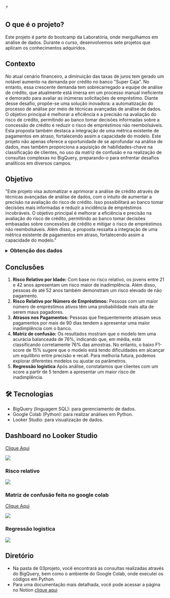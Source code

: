 ⚡

## O que é o projeto?

Este projeto é parte do bootcamp da Laboratória, onde mergulhamos em análise de dados. Durante o curso, desenvolvemos sete projetos que aplicam os conhecimentos adquiridos.

## **Contexto**

No atual cenário financeiro, a diminuição das taxas de juros tem gerado um notável aumento na demanda por crédito no banco "Super Caja". No entanto, essa crescente demanda tem sobrecarregado a equipe de análise de crédito, que atualmente está imersa em um processo manual ineficiente e demorado para avaliar as inúmeras solicitações de empréstimo. Diante desse desafio, propõe-se uma solução inovadora: a automatização do processo de análise por meio de técnicas avançadas de análise de dados. O objetivo principal é melhorar a eficiência e a precisão na avaliação do risco de crédito, permitindo ao banco tomar decisões informadas sobre a concessão de crédito e reduzir o risco de empréstimos não reembolsáveis. Esta proposta também destaca a integração de uma métrica existente de pagamentos em atraso, fortalecendo assim a capacidade do modelo. Este projeto não apenas oferece a oportunidade de se aprofundar na análise de dados, mas também proporciona a aquisição de habilidades-chave na classificação de clientes, no uso da matriz de confusão e na realização de consultas complexas no BigQuery, preparando-o para enfrentar desafios analíticos em diversos campos.

## Objetivo

"Este projeto visa automatizar e aprimorar a análise de crédito através de técnicas avançadas de análise de dados, com o intuito de aumentar a precisão na avaliação do risco de crédito. Isso possibilitará ao banco tomar decisões mais informadas e reduzir a incidência de empréstimos incobráveis. O objetivo principal é melhorar a eficiência e precisão na avaliação do risco de crédito, permitindo ao banco tomar decisões embasadas sobre concessões de crédito e mitigar o risco de empréstimos não reembolsáveis. Além disso, a proposta ressalta a integração de uma métrica existente de pagamentos em atraso, fortalecendo assim a capacidade do modelo."


<details>
 <summary><h3 style="display: inline; font-weight: bold;">Obtenção dos dados</h3></summary>
  
  Para esse projeto foi disponibilizado pela laboratoria 4 tabelas.
  
  **Tabela user_info**
  
  | Arquivo | Variável | Descrição |
  | --- | --- | --- |
  | user_info | user id | Número de identificação do cliente (único para cada cliente) |
  |  | age | Idade do cliente |
  |  | sex | Gênero do cliente |
  |  | last month salary | Último salário mensal que o cliente informou ao banco |
  |  | number dependents | Número de dependentes |
  
  **Tabela loans_outstanding**
  
  | loans_outstanding | loan id | Número de identificação do empréstimo (único para cada empréstimo) |
  | --- | --- | --- |
  |  | user id | Número de identificação do cliente |
  |  | loan type | Tipo de empréstimo (real state = imóveis, others= outros) |
  
  **Tabela loans_detail**
  
  | loans_detail | user id | Número de identificação do cliente |
  | --- | --- | --- |
  |  | more 90 days overdue | Número de vezes que o cliente apresentou atraso superior a 90 dias |
  |  | using lines not secured personal assets | Quanto o cliente está utilizando em relação ao seu limite de crédito, em linhas que não são garantidas por bens pessoais, como imóveis e automóveis |
  |  | number times delayed payment loan 30 59 days | Número de vezes que o cliente atrasou o pagamento de um empréstimo (entre 30 e 59 dias) |
  |  | debt ratio | Relação entre dívidas e ativos do cliente. Taxa de endividamento = Dívidas / Patrimonio |
  |  | number times delayed payment loan 60 89 days | Número de vezes que o cliente atrasou o pagamento de um empréstimo (entre 60 e 89 dias) |
  
  **Tabela default**
  
  | default | user id | Número de identificação do cliente |
  | --- | --- | --- |
  |  | default flag | Classificação dos clientes inadimplentes (1 para clientes já registrados alguma vez como inadimplentes, 0 para clientes sem histórico de inadimplência) |
</details>



## Conclusões

1. **Risco Relativo por Idade:**
Com base no risco relativo, os jovens entre 21 e 42 anos apresentam um risco maior de inadimplência. Além disso, pessoas de até 52 anos também demonstram um risco elevado de não pagamento.
2. **Risco Relativo por Número de Empréstimos:**
Pessoas com um maior número de empréstimos ativos têm uma probabilidade mais alta de serem maus pagadores.
3. **Atrasos nos Pagamentos:**
Pessoas que frequentemente atrasam seus pagamentos por mais de 90 dias tendem a apresentar uma maior inadimplência com o banco.
4. **Matriz de confusão:**
Os resultados mostram que o modelo tem uma acurácia balanceada de 76%, indicando que, em média, está classificando corretamente 76% das amostras. No entanto, o baixo F1-score de 15% sugere que o modelo está tendo dificuldades em alcançar um equilíbrio entre precisão e recall. Para melhoria futura, podemos explorar diferentes modelos ou ajustar os parâmetros.
5. **Regressão logistica**
Após análise, constatamos que clientes com um score a partir de 5 tendem a apresentar um maior risco de inadimplência.

## 🛠 Tecnologias

- BigQuery (linguagem SQL): para gerenciamento de dados.
- Google Colab (Python): para realizar análises em Python.
- Looker Studio: para visualização de dados.

## Dashboard no Looker Studio

[Clique Aqui](https://lookerstudio.google.com/u/0/reporting/37a47ef1-d2dc-4b94-a901-937abe99f296/page/p_x96g2a0hhd/edit)

![](https://github.com/Mayara-alvess/Risco_relativo/blob/main/03projeto/imagem.jpg)

### Risco relativo
![](https://github.com/Mayara-alvess/Risco_relativo/blob/main/03projeto/risco%20relativo%20imagem.png)


### Matriz de confusão feita no google colab
[Clique Aqui](https://colab.research.google.com/drive/16QL6dYXDCcbo-Hl9cSrG5X3Pbn-iyw9N?authuser=1#scrollTo=rmYuiYnw4U2b)

![](https://github.com/Mayara-alvess/Risco_relativo/blob/main/03projeto/matrizz.png)

### Regressão logistica
![](https://github.com/Mayara-alvess/Risco_relativo/blob/main/03projeto/regressão_logistica.png)

## Diretório

- Na pasta de 03projeto, você encontrará as consultas realizadas através do BigQuery, bem como o ambiente do Google Colab, onde executei os códigos em Python.
- Para uma documentação mais detalhada, você pode acessar a página no Notion [clique aqui](https://www.notion.so/Documenta-o-risco-relativo-2c8c2ce696c44aedb7f150d864aa38c8?pvs=21)
